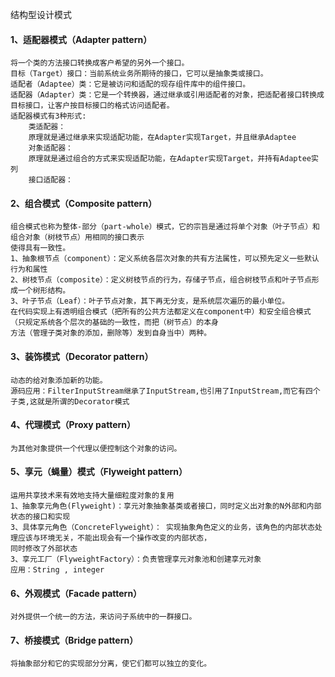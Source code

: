 结构型设计模式
#### 1、适配器模式（Adapter pattern）
    将一个类的方法接口转换成客户希望的另外一个接口。
    目标（Target）接口：当前系统业务所期待的接口，它可以是抽象类或接口。
    适配者（Adaptee）类：它是被访问和适配的现存组件库中的组件接口。
    适配器（Adapter）类：它是一个转换器，通过继承或引用适配者的对象，把适配者接口转换成目标接口，让客户按目标接口的格式访问适配者。
    适配器模式有3种形式:
        类适配器：
        原理就是通过继承来实现适配功能，在Adapter实现Target，并且继承Adaptee
        对象适配器：
        原理就是通过组合的方式来实现适配功能，在Adapter实现Target，并持有Adaptee实列
        接口适配器：
    
    
#### 2、组合模式（Composite pattern）
    组合模式也称为整体-部分（part-whole）模式，它的宗旨是通过将单个对象（叶子节点）和组合对象（树枝节点）用相同的接口表示
    使得具有一致性。
    1、抽象根节点（component）：定义系统各层次对象的共有方法属性，可以预先定义一些默认行为和属性
    2、树枝节点（composite）：定义树枝节点的行为，存储子节点，组合树枝节点和叶子节点形成一个树形结构。
    3、叶子节点（Leaf）：叶子节点对象，其下再无分支，是系统层次遍历的最小单位。
    在代码实现上有透明组合模式（把所有的公共方法都定义在component中）和安全组合模式（只规定系统各个层次的基础的一致性，而把（树节点）的本身
    方法（管理子类对象的添加，删除等）发到自身当中）两种。
#### 3、装饰模式（Decorator pattern）
    动态的给对象添加新的功能。
    源码应用：FilterInputStream继承了InputStream,也引用了InputStream,而它有四个子类,这就是所谓的Decorator模式
#### 4、代理模式（Proxy pattern）
    为其他对象提供一个代理以便控制这个对象的访问。
  
#### 5、享元（蝇量）模式（Flyweight pattern）
    运用共享技术来有效地支持大量细粒度对象的复用
    1、抽象享元角色(Flyweight)：享元对象抽象基类或者接口，同时定义出对象的N外部和内部状态的接口和实现
    3、具体享元角色（ConcreteFlyweight）： 实现抽象角色定义的业务，该角色的内部状态处理应该与环境无关，不能出现会有一个操作改变的内部状态，
    同时修改了外部状态
    3、享元工厂（FlyweightFactory）：负责管理享元对象池和创建享元对象
    应用：String , integer
#### 6、外观模式（Facade pattern）
    对外提供一个统一的方法，来访问子系统中的一群接口。
  
#### 7、桥接模式（Bridge pattern）
    将抽象部分和它的实现部分分离，使它们都可以独立的变化。
 